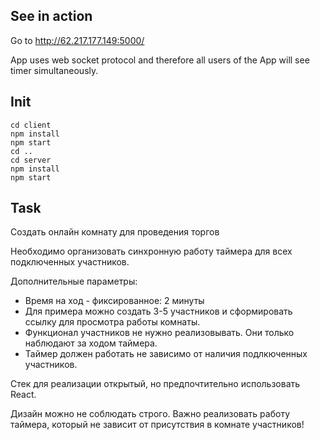 ## See in action

Go to http://62.217.177.149:5000/

App uses web socket protocol and therefore all users of the App will see timer simultaneously.

## Init

```
cd client
npm install
npm start
cd ..
cd server
npm install
npm start
```

## Task

Создать онлайн комнату для проведения торгов

Необходимо организовать синхронную работу таймера для всех подключенных участников.

Дополнительные параметры:

* Время на ход - фиксированное: 2 минуты
* Для примера можно создать 3-5 участников и сформировать ссылку для просмотра работы комнаты.
* Функционал участников не нужно реализовывать. Они только наблюдают за ходом таймера.
* Таймер должен работать не зависимо от наличия подлкюченных участников.

Стек для реализации открытый, но предпочтительно использовать React.

Дизайн можно не соблюдать строго. Важно реализовать работу таймера, который не зависит от присутствия в комнате участников!
